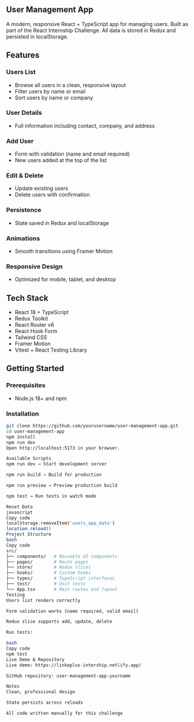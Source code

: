## User Management App

A modern, responsive React + TypeScript app for managing users. Built as part of the React Internship Challenge. All data is stored in Redux and persisted in localStorage.

## Features

### Users List
- Browse all users in a clean, responsive layout  
- Filter users by name or email  
- Sort users by name or company  

### User Details
- Full information including contact, company, and address  

### Add User
- Form with validation (name and email required)  
- New users added at the top of the list  

### Edit & Delete
- Update existing users  
- Delete users with confirmation  

### Persistence
- State saved in Redux and localStorage  

### Animations
- Smooth transitions using Framer Motion  

### Responsive Design
- Optimized for mobile, tablet, and desktop  

## Tech Stack

- React 18 + TypeScript  
- Redux Toolkit  
- React Router v6  
- React Hook Form  
- Tailwind CSS  
- Framer Motion  
- Vitest + React Testing Library  

## Getting Started

### Prerequisites
- Node.js 18+ and npm  

### Installation
```bash
git clone https://github.com/yourusername/user-management-app.git
cd user-management-app
npm install
npm run dev
Open http://localhost:5173 in your browser.

Available Scripts
npm run dev → Start development server

npm run build → Build for production

npm run preview → Preview production build

npm test → Run tests in watch mode

Reset Data
javascript
Copy code
localStorage.removeItem('users_app_data')
location.reload()
Project Structure
bash
Copy code
src/
├── components/   # Reusable UI components
├── pages/        # Route pages
├── store/        # Redux slices
├── hooks/        # Custom hooks
├── types/        # TypeScript interfaces
├── test/         # Unit tests
└── App.tsx       # Main routes and layout
Testing
Users list renders correctly

Form validation works (name required, valid email)

Redux slice supports add, update, delete

Run tests:

bash
Copy code
npm test
Live Demo & Repository
Live demo: https://linkeplus-intership.netlify.app/

GitHub repository: user-management-app-yourname

Notes
Clean, professional design

State persists across reloads

All code written manually for this challenge
